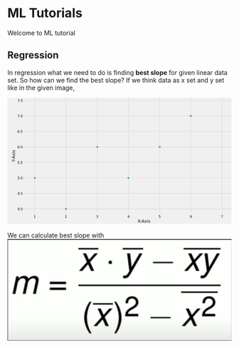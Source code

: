 # ML Tutorials
Welcome to ML tutorial

## Regression
  In regression what we need to do is finding **best slope** for given linear data set. So how can we find the best slope?
  If we think data as x set and y set like in the given image,
  
  ![example data set](https://github.com/EnsarErayAkkaya/MLTutorial/blob/master/Regression/Images/RegressionExampleDataSet.jpg)
  
  We can calculate best slope with ![BestSlope](https://github.com/EnsarErayAkkaya/MLTutorial/blob/master/Regression/Images/RegressionMSlope.jpg)
